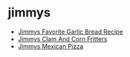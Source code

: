 # jimmys

 * [Jimmys Favorite Garlic Bread Recipe](../index/j/jimmys-favorite-garlic-bread-recipe.json)
 * [Jimmys Clam And Corn Fritters](../index/j/jimmys-clam-and-corn-fritters.json)
 * [Jimmys Mexican Pizza](../index/j/jimmys-mexican-pizza.json)

